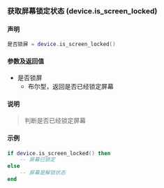 ### 获取屏幕锁定状态 \(**device\.is\_screen\_locked**\)


#### 声明
```lua
是否锁屏 = device.is_screen_locked()
```


#### 参数及返回值  
- 是否锁屏
    - 布尔型，返回是否已经锁定屏幕


#### 说明
> 判断是否已经锁定屏幕  


#### 示例  
```lua
if device.is_screen_locked() then
    -- 屏幕已锁定
else
    -- 屏幕是解锁状态
end
```

